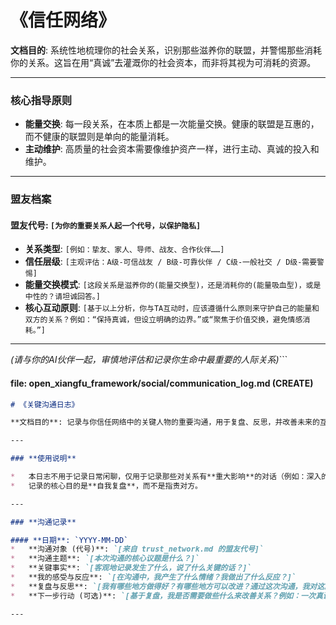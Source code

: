# 《信任网络》

**文档目的**: 系统性地梳理你的社会关系，识别那些滋养你的联盟，并警惕那些消耗你的关系。这旨在用“真诚”去灌溉你的社会资本，而非将其视为可消耗的资源。

---

### **核心指导原则**

*   **能量交换**: 每一段关系，在本质上都是一次能量交换。健康的联盟是互惠的，而不健康的联盟则是单向的能量消耗。
*   **主动维护**: 高质量的社会资本需要像维护资产一样，进行主动、真诚的投入和维护。

---

### **盟友档案**

#### **盟友代号**: `[为你的重要关系人起一个代号，以保护隐私]`
*   **关系类型**: `[例如：挚友、家人、导师、战友、合作伙伴……]`
*   **信任层级**: `[主观评估：A级-可信战友 / B级-可靠伙伴 / C级-一般社交 / D级-需要警惕]`
*   **能量交换模式**: `[这段关系是滋养你的(能量交换型)，还是消耗你的(能量吸血型)，或是中性的？请坦诚回答。]`
*   **核心互动原则**: `[基于以上分析，你与TA互动时，应该遵循什么原则来守护自己的能量和双方的关系？例如：“保持真诚，但设立明确的边界。”或“聚焦于价值交换，避免情感消耗。”]`

---
*(请与你的AI伙伴一起，审慎地评估和记录你生命中最重要的人际关系)*```

#### file: open_xiangfu_framework/social/communication_log.md (CREATE)
```markdown
# 《关键沟通日志》

**文档目的**: 记录与你信任网络中的关键人物的重要沟通，用于复盘、反思，并改善未来的互动质量，避免重复的误解和冲突。

---

### **使用说明**

*   本日志不用于记录日常闲聊，仅用于记录那些对关系有**重大影响**的对话（例如：深入的讨论、冲突、重要的决策沟通等）。
*   记录的核心目的是**自我复盘**，而不是指责对方。

---

### **沟通记录**

#### **日期**: `YYYY-MM-DD`
*   **沟通对象 (代号)**: `[来自 trust_network.md 的盟友代号]`
*   **沟通主题**: `[本次沟通的核心议题是什么？]`
*   **关键事实**: `[客观地记录发生了什么，说了什么关键的话？]`
*   **我的感受与反应**: `[在沟通中，我产生了什么情绪？我做出了什么反应？]`
*   **复盘与反思**: `[我有哪些地方做得好？有哪些地方可以改进？通过这次沟通，我对这段关系或对方有了什么新的理解？]`
*   **下一步行动 (可选)**: `[基于复盘，我是否需要做些什么来改善关系？例如：一次真诚的道歉、一次更清晰的解释等。]`

---